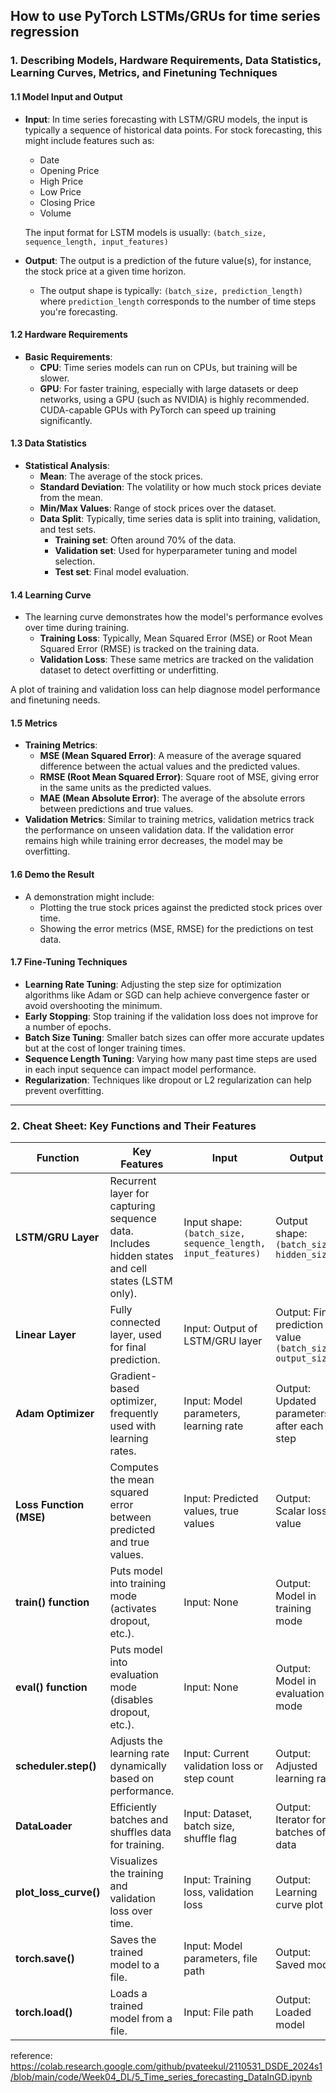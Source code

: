 ## How to use PyTorch LSTMs/GRUs for time series regression

### 1. **Describing Models, Hardware Requirements, Data Statistics, Learning Curves, Metrics, and Finetuning Techniques**

#### **1.1 Model Input and Output**
- **Input**: In time series forecasting with LSTM/GRU models, the input is typically a sequence of historical data points. For stock forecasting, this might include features such as:
    - Date
    - Opening Price
    - High Price
    - Low Price
    - Closing Price
    - Volume

  The input format for LSTM models is usually:  `(batch_size, sequence_length, input_features)`


- **Output**: The output is a prediction of the future value(s), for instance, the stock price at a given time horizon.
    - The output shape is typically: `(batch_size, prediction_length)` where `prediction_length` corresponds to the number of time steps you're forecasting.

#### **1.2 Hardware Requirements**
- **Basic Requirements**:
    - **CPU**: Time series models can run on CPUs, but training will be slower.
    - **GPU**: For faster training, especially with large datasets or deep networks, using a GPU (such as NVIDIA) is highly recommended. CUDA-capable GPUs with PyTorch can speed up training significantly.

#### **1.3 Data Statistics**
- **Statistical Analysis**:
    - **Mean**: The average of the stock prices.
    - **Standard Deviation**: The volatility or how much stock prices deviate from the mean.
    - **Min/Max Values**: Range of stock prices over the dataset.
    - **Data Split**: Typically, time series data is split into training, validation, and test sets.
        - **Training set**: Often around 70% of the data.
        - **Validation set**: Used for hyperparameter tuning and model selection.
        - **Test set**: Final model evaluation.

#### **1.4 Learning Curve**
- The learning curve demonstrates how the model's performance evolves over time during training.
    - **Training Loss**: Typically, Mean Squared Error (MSE) or Root Mean Squared Error (RMSE) is tracked on the training data.
    - **Validation Loss**: These same metrics are tracked on the validation dataset to detect overfitting or underfitting.

A plot of training and validation loss can help diagnose model performance and finetuning needs.

#### **1.5 Metrics**
- **Training Metrics**:
    - **MSE (Mean Squared Error)**: A measure of the average squared difference between the actual values and the predicted values.
    - **RMSE (Root Mean Squared Error)**: Square root of MSE, giving error in the same units as the predicted values.
    - **MAE (Mean Absolute Error)**: The average of the absolute errors between predictions and true values.
- **Validation Metrics**: Similar to training metrics, validation metrics track the performance on unseen validation data. If the validation error remains high while training error decreases, the model may be overfitting.

#### **1.6 Demo the Result**
- A demonstration might include:
    - Plotting the true stock prices against the predicted stock prices over time.
    - Showing the error metrics (MSE, RMSE) for the predictions on test data.

#### **1.7 Fine-Tuning Techniques**
- **Learning Rate Tuning**: Adjusting the step size for optimization algorithms like Adam or SGD can help achieve convergence faster or avoid overshooting the minimum.
- **Early Stopping**: Stop training if the validation loss does not improve for a number of epochs.
- **Batch Size Tuning**: Smaller batch sizes can offer more accurate updates but at the cost of longer training times.
- **Sequence Length Tuning**: Varying how many past time steps are used in each input sequence can impact model performance.
- **Regularization**: Techniques like dropout or L2 regularization can help prevent overfitting.

---

### 2. **Cheat Sheet: Key Functions and Their Features**

| **Function**            | **Key Features**                                                                 | **Input**                                                                            | **Output**                                                 |
|-------------------------|----------------------------------------------------------------------------------|--------------------------------------------------------------------------------------|------------------------------------------------------------|
| **LSTM/GRU Layer**       | Recurrent layer for capturing sequence data. Includes hidden states and cell states (LSTM only). | Input shape: `(batch_size, sequence_length, input_features)`                         | Output shape: `(batch_size, hidden_size)`                   |
| **Linear Layer**         | Fully connected layer, used for final prediction.                                | Input: Output of LSTM/GRU layer                                                      | Output: Final prediction value `(batch_size, output_size)`  |
| **Adam Optimizer**       | Gradient-based optimizer, frequently used with learning rates.                   | Input: Model parameters, learning rate                                               | Output: Updated parameters after each step                  |
| **Loss Function (MSE)**  | Computes the mean squared error between predicted and true values.               | Input: Predicted values, true values                                                 | Output: Scalar loss value                                   |
| **train() function**     | Puts model into training mode (activates dropout, etc.).                         | Input: None                                                                          | Output: Model in training mode                              |
| **eval() function**      | Puts model into evaluation mode (disables dropout, etc.).                        | Input: None                                                                          | Output: Model in evaluation mode                            |
| **scheduler.step()**     | Adjusts the learning rate dynamically based on performance.                      | Input: Current validation loss or step count                                         | Output: Adjusted learning rate                              |
| **DataLoader**           | Efficiently batches and shuffles data for training.                              | Input: Dataset, batch size, shuffle flag                                             | Output: Iterator for batches of data                        |
| **plot_loss_curve()**    | Visualizes the training and validation loss over time.                           | Input: Training loss, validation loss                                                | Output: Learning curve plot                                 |
| **torch.save()**         | Saves the trained model to a file.                                               | Input: Model parameters, file path                                                   | Output: Saved model                                         |
| **torch.load()**         | Loads a trained model from a file.                                               | Input: File path                                                                     | Output: Loaded model                                        |


reference:  
https://colab.research.google.com/github/pvateekul/2110531_DSDE_2024s1/blob/main/code/Week04_DL/5_Time_series_forecasting_DataInGD.ipynb
